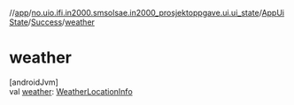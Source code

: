 //[app](../../../../index.md)/[no.uio.ifi.in2000.smsolsae.in2000_prosjektoppgave.ui.ui_state](../../index.md)/[AppUiState](../index.md)/[Success](index.md)/[weather](weather.md)

# weather

[androidJvm]\
val [weather](weather.md): [WeatherLocationInfo](../../-weather-location-info/index.md)
